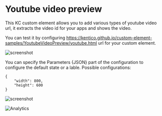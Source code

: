 # Youtube video preview

This KC custom element allows you to add various types of youtube video url, it extracts the video id for your apps and shows the video.

You can test it by configuring https://kentico.github.io/custom-element-samples/YoutubeVideoPreview/youtube.html url for your custom element.

![screenshot](https://amend.cz/youtube/youtube2.png)

You can specify the Parameters {JSON} part of the configuration to configure the default state or a lable.
Possible configurations:

```
{
    "width": 800,
    "height": 600
}
```

![screenshot](https://amend.cz/youtube/youtube1.png)

![Analytics](https://kentico-ga-beacon.azurewebsites.net/api/UA-69014260-4/Kentico/custom-elements-samples/YoutubeVideoPreview?pixel)
